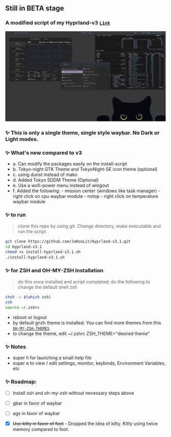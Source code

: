 ## Still in BETA stage

### A modified script of my Hyprland-v3 [`Link`](https://github.com/JaKooLit/Hyprland-v3)

![alt text](https://github.com/JaKooLit/Hyprland-v3.1/blob/main/screenshots/Sample-Tokyo-waybar.png "Default")

### ✨ This is only a single theme, single style waybar. No Dark or Light modes.

### ✨ What's new compared to v3
- a. Can modify the packages easily on the install-script
- b. Tokyo-night GTK Theme and TokyoNight-SE icon theme (optional)
- c. using dunst instead of mako
- d. Added Tokyo SDDM Theme (Optional)
- e. Use a wofi-power menu instead of wlogout
- f. Added the following: 
        - mission center (windows like task manager) - right click on cpu waybar module
        - nvtop - right click on temperature waybar module

### ✨ to run
> clone this repo by using git. Change directory, make executable and run the script
```bash
git clone https://github.com/JaKooLit/Hyprland-v3.1.git
cd Hyprland-v3.1
chmod +x install-hyprland-v3.1.sh
./install-hyprland-v3.1.sh
```
### ✨ for ZSH and OH-MY-ZSH installation
> do this once installed and script completed; do the following to change the default shell zsh
```bash
chsh -s $(which zsh)
zsh
source ~/.zshrc
```
- reboot or logout
- by default gnzh theme is installed. You can find more themes from this [`OH-MY-ZSH-THEMES`](https://github.com/ohmyzsh/ohmyzsh/wiki/Themes)
- to change the theme, edit ~/.zshrc ZSH_THEME="desired theme"

### ✨ Notes
- super h for launching a small help file
- super e to view / edit settings, monitor, keybinds, Environment Variables, etc

### ✨ Roadmap:
- [ ] Install zsh and oh-my-zsh without necessary steps above
- [ ] gbar in favor of waybar
- [ ] ags in favor of waybar
- [X] ~~Use kitty in favor of foot~~ - Dropped the idea of kitty. Kitty using twice memory compared to foot.


